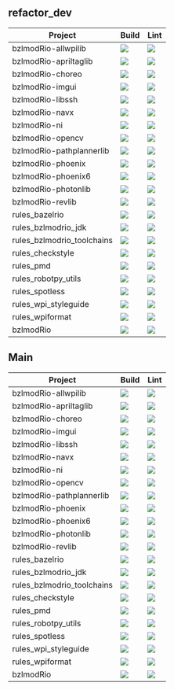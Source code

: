 ## refactor_dev
| Project | Build | Lint |
| ------- | ----- | ---- |
| bzlmodRio-allwpilib| <a href="https://github.com/bzlmodRio/bzlmodRio-allwpilib/tree/refactor_dev"><img src="https://github.com/bzlmodRio/bzlmodRio-allwpilib/actions/workflows/build.yml/badge.svg?branch=refactor_dev"></a>| <a href="https://github.com/bzlmodRio/bzlmodRio-allwpilib/tree/refactor_dev"><img src="https://github.com/bzlmodRio/bzlmodRio-allwpilib/actions/workflows/lint.yml/badge.svg?branch=refactor_dev"></a> |
| bzlmodRio-apriltaglib| <a href="https://github.com/bzlmodRio/bzlmodRio-apriltaglib/tree/refactor_dev"><img src="https://github.com/bzlmodRio/bzlmodRio-apriltaglib/actions/workflows/build.yml/badge.svg?branch=refactor_dev"></a>| <a href="https://github.com/bzlmodRio/bzlmodRio-apriltaglib/tree/refactor_dev"><img src="https://github.com/bzlmodRio/bzlmodRio-apriltaglib/actions/workflows/lint.yml/badge.svg?branch=refactor_dev"></a> |
| bzlmodRio-choreo| <a href="https://github.com/bzlmodRio/bzlmodRio-choreo/tree/refactor_dev"><img src="https://github.com/bzlmodRio/bzlmodRio-choreo/actions/workflows/build.yml/badge.svg?branch=refactor_dev"></a>| <a href="https://github.com/bzlmodRio/bzlmodRio-choreo/tree/refactor_dev"><img src="https://github.com/bzlmodRio/bzlmodRio-choreo/actions/workflows/lint.yml/badge.svg?branch=refactor_dev"></a> |
| bzlmodRio-imgui| <a href="https://github.com/bzlmodRio/bzlmodRio-imgui/tree/refactor_dev"><img src="https://github.com/bzlmodRio/bzlmodRio-imgui/actions/workflows/build.yml/badge.svg?branch=refactor_dev"></a>| <a href="https://github.com/bzlmodRio/bzlmodRio-imgui/tree/refactor_dev"><img src="https://github.com/bzlmodRio/bzlmodRio-imgui/actions/workflows/lint.yml/badge.svg?branch=refactor_dev"></a> |
| bzlmodRio-libssh| <a href="https://github.com/bzlmodRio/bzlmodRio-libssh/tree/refactor_dev"><img src="https://github.com/bzlmodRio/bzlmodRio-libssh/actions/workflows/build.yml/badge.svg?branch=refactor_dev"></a>| <a href="https://github.com/bzlmodRio/bzlmodRio-libssh/tree/refactor_dev"><img src="https://github.com/bzlmodRio/bzlmodRio-libssh/actions/workflows/lint.yml/badge.svg?branch=refactor_dev"></a> |
| bzlmodRio-navx| <a href="https://github.com/bzlmodRio/bzlmodRio-navx/tree/refactor_dev"><img src="https://github.com/bzlmodRio/bzlmodRio-navx/actions/workflows/build.yml/badge.svg?branch=refactor_dev"></a>| <a href="https://github.com/bzlmodRio/bzlmodRio-navx/tree/refactor_dev"><img src="https://github.com/bzlmodRio/bzlmodRio-navx/actions/workflows/lint.yml/badge.svg?branch=refactor_dev"></a> |
| bzlmodRio-ni| <a href="https://github.com/bzlmodRio/bzlmodRio-ni/tree/refactor_dev"><img src="https://github.com/bzlmodRio/bzlmodRio-ni/actions/workflows/build.yml/badge.svg?branch=refactor_dev"></a>| <a href="https://github.com/bzlmodRio/bzlmodRio-ni/tree/refactor_dev"><img src="https://github.com/bzlmodRio/bzlmodRio-ni/actions/workflows/lint.yml/badge.svg?branch=refactor_dev"></a> |
| bzlmodRio-opencv| <a href="https://github.com/bzlmodRio/bzlmodRio-opencv/tree/refactor_dev"><img src="https://github.com/bzlmodRio/bzlmodRio-opencv/actions/workflows/build.yml/badge.svg?branch=refactor_dev"></a>| <a href="https://github.com/bzlmodRio/bzlmodRio-opencv/tree/refactor_dev"><img src="https://github.com/bzlmodRio/bzlmodRio-opencv/actions/workflows/lint.yml/badge.svg?branch=refactor_dev"></a> |
| bzlmodRio-pathplannerlib| <a href="https://github.com/bzlmodRio/bzlmodRio-pathplannerlib/tree/refactor_dev"><img src="https://github.com/bzlmodRio/bzlmodRio-pathplannerlib/actions/workflows/build.yml/badge.svg?branch=refactor_dev"></a>| <a href="https://github.com/bzlmodRio/bzlmodRio-pathplannerlib/tree/refactor_dev"><img src="https://github.com/bzlmodRio/bzlmodRio-pathplannerlib/actions/workflows/lint.yml/badge.svg?branch=refactor_dev"></a> |
| bzlmodRio-phoenix| <a href="https://github.com/bzlmodRio/bzlmodRio-phoenix/tree/refactor_dev"><img src="https://github.com/bzlmodRio/bzlmodRio-phoenix/actions/workflows/build.yml/badge.svg?branch=refactor_dev"></a>| <a href="https://github.com/bzlmodRio/bzlmodRio-phoenix/tree/refactor_dev"><img src="https://github.com/bzlmodRio/bzlmodRio-phoenix/actions/workflows/lint.yml/badge.svg?branch=refactor_dev"></a> |
| bzlmodRio-phoenix6| <a href="https://github.com/bzlmodRio/bzlmodRio-phoenix6/tree/refactor_dev"><img src="https://github.com/bzlmodRio/bzlmodRio-phoenix6/actions/workflows/build.yml/badge.svg?branch=refactor_dev"></a>| <a href="https://github.com/bzlmodRio/bzlmodRio-phoenix6/tree/refactor_dev"><img src="https://github.com/bzlmodRio/bzlmodRio-phoenix6/actions/workflows/lint.yml/badge.svg?branch=refactor_dev"></a> |
| bzlmodRio-photonlib| <a href="https://github.com/bzlmodRio/bzlmodRio-photonlib/tree/refactor_dev"><img src="https://github.com/bzlmodRio/bzlmodRio-photonlib/actions/workflows/build.yml/badge.svg?branch=refactor_dev"></a>| <a href="https://github.com/bzlmodRio/bzlmodRio-photonlib/tree/refactor_dev"><img src="https://github.com/bzlmodRio/bzlmodRio-photonlib/actions/workflows/lint.yml/badge.svg?branch=refactor_dev"></a> |
| bzlmodRio-revlib| <a href="https://github.com/bzlmodRio/bzlmodRio-revlib/tree/refactor_dev"><img src="https://github.com/bzlmodRio/bzlmodRio-revlib/actions/workflows/build.yml/badge.svg?branch=refactor_dev"></a>| <a href="https://github.com/bzlmodRio/bzlmodRio-revlib/tree/refactor_dev"><img src="https://github.com/bzlmodRio/bzlmodRio-revlib/actions/workflows/lint.yml/badge.svg?branch=refactor_dev"></a> |
| rules_bazelrio| <a href="https://github.com/bzlmodRio/rules_bazelrio/tree/refactor_dev"><img src="https://github.com/bzlmodRio/rules_bazelrio/actions/workflows/build.yml/badge.svg?branch=refactor_dev"></a>| <a href="https://github.com/bzlmodRio/rules_bazelrio/tree/refactor_dev"><img src="https://github.com/bzlmodRio/rules_bazelrio/actions/workflows/lint.yml/badge.svg?branch=refactor_dev"></a> |
| rules_bzlmodrio_jdk| <a href="https://github.com/bzlmodRio/rules_bzlmodrio_jdk/tree/refactor_dev"><img src="https://github.com/bzlmodRio/rules_bzlmodrio_jdk/actions/workflows/build.yml/badge.svg?branch=refactor_dev"></a>| <a href="https://github.com/bzlmodRio/rules_bzlmodrio_jdk/tree/refactor_dev"><img src="https://github.com/bzlmodRio/rules_bzlmodrio_jdk/actions/workflows/lint.yml/badge.svg?branch=refactor_dev"></a> |
| rules_bzlmodrio_toolchains| <a href="https://github.com/bzlmodRio/rules_bzlmodrio_toolchains/tree/refactor_dev"><img src="https://github.com/bzlmodRio/rules_bzlmodrio_toolchains/actions/workflows/build.yml/badge.svg?branch=refactor_dev"></a>| <a href="https://github.com/bzlmodRio/rules_bzlmodrio_toolchains/tree/refactor_dev"><img src="https://github.com/bzlmodRio/rules_bzlmodrio_toolchains/actions/workflows/lint.yml/badge.svg?branch=refactor_dev"></a> |
| rules_checkstyle| <a href="https://github.com/bzlmodRio/rules_checkstyle/tree/refactor_dev"><img src="https://github.com/bzlmodRio/rules_checkstyle/actions/workflows/build.yml/badge.svg?branch=refactor_dev"></a>| <a href="https://github.com/bzlmodRio/rules_checkstyle/tree/refactor_dev"><img src="https://github.com/bzlmodRio/rules_checkstyle/actions/workflows/lint.yml/badge.svg?branch=refactor_dev"></a> |
| rules_pmd| <a href="https://github.com/bzlmodRio/rules_pmd/tree/refactor_dev"><img src="https://github.com/bzlmodRio/rules_pmd/actions/workflows/build.yml/badge.svg?branch=refactor_dev"></a>| <a href="https://github.com/bzlmodRio/rules_pmd/tree/refactor_dev"><img src="https://github.com/bzlmodRio/rules_pmd/actions/workflows/lint.yml/badge.svg?branch=refactor_dev"></a> |
| rules_robotpy_utils| <a href="https://github.com/bzlmodRio/rules_robotpy_utils/tree/refactor_dev"><img src="https://github.com/bzlmodRio/rules_robotpy_utils/actions/workflows/build.yml/badge.svg?branch=refactor_dev"></a>| <a href="https://github.com/bzlmodRio/rules_robotpy_utils/tree/refactor_dev"><img src="https://github.com/bzlmodRio/rules_robotpy_utils/actions/workflows/lint.yml/badge.svg?branch=refactor_dev"></a> |
| rules_spotless| <a href="https://github.com/bzlmodRio/rules_spotless/tree/refactor_dev"><img src="https://github.com/bzlmodRio/rules_spotless/actions/workflows/build.yml/badge.svg?branch=refactor_dev"></a>| <a href="https://github.com/bzlmodRio/rules_spotless/tree/refactor_dev"><img src="https://github.com/bzlmodRio/rules_spotless/actions/workflows/lint.yml/badge.svg?branch=refactor_dev"></a> |
| rules_wpi_styleguide| <a href="https://github.com/bzlmodRio/rules_wpi_styleguide/tree/refactor_dev"><img src="https://github.com/bzlmodRio/rules_wpi_styleguide/actions/workflows/build.yml/badge.svg?branch=refactor_dev"></a>| <a href="https://github.com/bzlmodRio/rules_wpi_styleguide/tree/refactor_dev"><img src="https://github.com/bzlmodRio/rules_wpi_styleguide/actions/workflows/lint.yml/badge.svg?branch=refactor_dev"></a> |
| rules_wpiformat| <a href="https://github.com/bzlmodRio/rules_wpiformat/tree/refactor_dev"><img src="https://github.com/bzlmodRio/rules_wpiformat/actions/workflows/build.yml/badge.svg?branch=refactor_dev"></a>| <a href="https://github.com/bzlmodRio/rules_wpiformat/tree/refactor_dev"><img src="https://github.com/bzlmodRio/rules_wpiformat/actions/workflows/lint.yml/badge.svg?branch=refactor_dev"></a> |
| bzlmodRio| <a href="https://github.com/bzlmodRio/bzlmodRio/tree/refactor_dev"><img src="https://github.com/bzlmodRio/bzlmodRio/actions/workflows/build.yml/badge.svg?branch=refactor_dev"></a>| <a href="https://github.com/bzlmodRio/bzlmodRio/tree/refactor_dev"><img src="https://github.com/bzlmodRio/bzlmodRio/actions/workflows/lint.yml/badge.svg?branch=refactor_dev"></a> |
## Main
| Project | Build | Lint |
| ------- | ----- | ---- |
| bzlmodRio-allwpilib| <a href="https://github.com/bzlmodRio/bzlmodRio-allwpilib"><img src="https://github.com/bzlmodRio/bzlmodRio-allwpilib/actions/workflows/build.yml/badge.svg"></a>| <a href="https://github.com/bzlmodRio/bzlmodRio-allwpilib"><img src="https://github.com/bzlmodRio/bzlmodRio-allwpilib/actions/workflows/lint.yml/badge.svg"></a> |
| bzlmodRio-apriltaglib| <a href="https://github.com/bzlmodRio/bzlmodRio-apriltaglib"><img src="https://github.com/bzlmodRio/bzlmodRio-apriltaglib/actions/workflows/build.yml/badge.svg"></a>| <a href="https://github.com/bzlmodRio/bzlmodRio-apriltaglib"><img src="https://github.com/bzlmodRio/bzlmodRio-apriltaglib/actions/workflows/lint.yml/badge.svg"></a> |
| bzlmodRio-choreo| <a href="https://github.com/bzlmodRio/bzlmodRio-choreo"><img src="https://github.com/bzlmodRio/bzlmodRio-choreo/actions/workflows/build.yml/badge.svg"></a>| <a href="https://github.com/bzlmodRio/bzlmodRio-choreo"><img src="https://github.com/bzlmodRio/bzlmodRio-choreo/actions/workflows/lint.yml/badge.svg"></a> |
| bzlmodRio-imgui| <a href="https://github.com/bzlmodRio/bzlmodRio-imgui"><img src="https://github.com/bzlmodRio/bzlmodRio-imgui/actions/workflows/build.yml/badge.svg"></a>| <a href="https://github.com/bzlmodRio/bzlmodRio-imgui"><img src="https://github.com/bzlmodRio/bzlmodRio-imgui/actions/workflows/lint.yml/badge.svg"></a> |
| bzlmodRio-libssh| <a href="https://github.com/bzlmodRio/bzlmodRio-libssh"><img src="https://github.com/bzlmodRio/bzlmodRio-libssh/actions/workflows/build.yml/badge.svg"></a>| <a href="https://github.com/bzlmodRio/bzlmodRio-libssh"><img src="https://github.com/bzlmodRio/bzlmodRio-libssh/actions/workflows/lint.yml/badge.svg"></a> |
| bzlmodRio-navx| <a href="https://github.com/bzlmodRio/bzlmodRio-navx"><img src="https://github.com/bzlmodRio/bzlmodRio-navx/actions/workflows/build.yml/badge.svg"></a>| <a href="https://github.com/bzlmodRio/bzlmodRio-navx"><img src="https://github.com/bzlmodRio/bzlmodRio-navx/actions/workflows/lint.yml/badge.svg"></a> |
| bzlmodRio-ni| <a href="https://github.com/bzlmodRio/bzlmodRio-ni"><img src="https://github.com/bzlmodRio/bzlmodRio-ni/actions/workflows/build.yml/badge.svg"></a>| <a href="https://github.com/bzlmodRio/bzlmodRio-ni"><img src="https://github.com/bzlmodRio/bzlmodRio-ni/actions/workflows/lint.yml/badge.svg"></a> |
| bzlmodRio-opencv| <a href="https://github.com/bzlmodRio/bzlmodRio-opencv"><img src="https://github.com/bzlmodRio/bzlmodRio-opencv/actions/workflows/build.yml/badge.svg"></a>| <a href="https://github.com/bzlmodRio/bzlmodRio-opencv"><img src="https://github.com/bzlmodRio/bzlmodRio-opencv/actions/workflows/lint.yml/badge.svg"></a> |
| bzlmodRio-pathplannerlib| <a href="https://github.com/bzlmodRio/bzlmodRio-pathplannerlib"><img src="https://github.com/bzlmodRio/bzlmodRio-pathplannerlib/actions/workflows/build.yml/badge.svg"></a>| <a href="https://github.com/bzlmodRio/bzlmodRio-pathplannerlib"><img src="https://github.com/bzlmodRio/bzlmodRio-pathplannerlib/actions/workflows/lint.yml/badge.svg"></a> |
| bzlmodRio-phoenix| <a href="https://github.com/bzlmodRio/bzlmodRio-phoenix"><img src="https://github.com/bzlmodRio/bzlmodRio-phoenix/actions/workflows/build.yml/badge.svg"></a>| <a href="https://github.com/bzlmodRio/bzlmodRio-phoenix"><img src="https://github.com/bzlmodRio/bzlmodRio-phoenix/actions/workflows/lint.yml/badge.svg"></a> |
| bzlmodRio-phoenix6| <a href="https://github.com/bzlmodRio/bzlmodRio-phoenix6"><img src="https://github.com/bzlmodRio/bzlmodRio-phoenix6/actions/workflows/build.yml/badge.svg"></a>| <a href="https://github.com/bzlmodRio/bzlmodRio-phoenix6"><img src="https://github.com/bzlmodRio/bzlmodRio-phoenix6/actions/workflows/lint.yml/badge.svg"></a> |
| bzlmodRio-photonlib| <a href="https://github.com/bzlmodRio/bzlmodRio-photonlib"><img src="https://github.com/bzlmodRio/bzlmodRio-photonlib/actions/workflows/build.yml/badge.svg"></a>| <a href="https://github.com/bzlmodRio/bzlmodRio-photonlib"><img src="https://github.com/bzlmodRio/bzlmodRio-photonlib/actions/workflows/lint.yml/badge.svg"></a> |
| bzlmodRio-revlib| <a href="https://github.com/bzlmodRio/bzlmodRio-revlib"><img src="https://github.com/bzlmodRio/bzlmodRio-revlib/actions/workflows/build.yml/badge.svg"></a>| <a href="https://github.com/bzlmodRio/bzlmodRio-revlib"><img src="https://github.com/bzlmodRio/bzlmodRio-revlib/actions/workflows/lint.yml/badge.svg"></a> |
| rules_bazelrio| <a href="https://github.com/bzlmodRio/rules_bazelrio"><img src="https://github.com/bzlmodRio/rules_bazelrio/actions/workflows/build.yml/badge.svg"></a>| <a href="https://github.com/bzlmodRio/rules_bazelrio"><img src="https://github.com/bzlmodRio/rules_bazelrio/actions/workflows/lint.yml/badge.svg"></a> |
| rules_bzlmodrio_jdk| <a href="https://github.com/bzlmodRio/rules_bzlmodrio_jdk"><img src="https://github.com/bzlmodRio/rules_bzlmodrio_jdk/actions/workflows/build.yml/badge.svg"></a>| <a href="https://github.com/bzlmodRio/rules_bzlmodrio_jdk"><img src="https://github.com/bzlmodRio/rules_bzlmodrio_jdk/actions/workflows/lint.yml/badge.svg"></a> |
| rules_bzlmodrio_toolchains| <a href="https://github.com/bzlmodRio/rules_bzlmodrio_toolchains"><img src="https://github.com/bzlmodRio/rules_bzlmodrio_toolchains/actions/workflows/build.yml/badge.svg"></a>| <a href="https://github.com/bzlmodRio/rules_bzlmodrio_toolchains"><img src="https://github.com/bzlmodRio/rules_bzlmodrio_toolchains/actions/workflows/lint.yml/badge.svg"></a> |
| rules_checkstyle| <a href="https://github.com/bzlmodRio/rules_checkstyle"><img src="https://github.com/bzlmodRio/rules_checkstyle/actions/workflows/build.yml/badge.svg"></a>| <a href="https://github.com/bzlmodRio/rules_checkstyle"><img src="https://github.com/bzlmodRio/rules_checkstyle/actions/workflows/lint.yml/badge.svg"></a> |
| rules_pmd| <a href="https://github.com/bzlmodRio/rules_pmd"><img src="https://github.com/bzlmodRio/rules_pmd/actions/workflows/build.yml/badge.svg"></a>| <a href="https://github.com/bzlmodRio/rules_pmd"><img src="https://github.com/bzlmodRio/rules_pmd/actions/workflows/lint.yml/badge.svg"></a> |
| rules_robotpy_utils| <a href="https://github.com/bzlmodRio/rules_robotpy_utils"><img src="https://github.com/bzlmodRio/rules_robotpy_utils/actions/workflows/build.yml/badge.svg"></a>| <a href="https://github.com/bzlmodRio/rules_robotpy_utils"><img src="https://github.com/bzlmodRio/rules_robotpy_utils/actions/workflows/lint.yml/badge.svg"></a> |
| rules_spotless| <a href="https://github.com/bzlmodRio/rules_spotless"><img src="https://github.com/bzlmodRio/rules_spotless/actions/workflows/build.yml/badge.svg"></a>| <a href="https://github.com/bzlmodRio/rules_spotless"><img src="https://github.com/bzlmodRio/rules_spotless/actions/workflows/lint.yml/badge.svg"></a> |
| rules_wpi_styleguide| <a href="https://github.com/bzlmodRio/rules_wpi_styleguide"><img src="https://github.com/bzlmodRio/rules_wpi_styleguide/actions/workflows/build.yml/badge.svg"></a>| <a href="https://github.com/bzlmodRio/rules_wpi_styleguide"><img src="https://github.com/bzlmodRio/rules_wpi_styleguide/actions/workflows/lint.yml/badge.svg"></a> |
| rules_wpiformat| <a href="https://github.com/bzlmodRio/rules_wpiformat"><img src="https://github.com/bzlmodRio/rules_wpiformat/actions/workflows/build.yml/badge.svg"></a>| <a href="https://github.com/bzlmodRio/rules_wpiformat"><img src="https://github.com/bzlmodRio/rules_wpiformat/actions/workflows/lint.yml/badge.svg"></a> |
| bzlmodRio| <a href="https://github.com/bzlmodRio/bzlmodRio"><img src="https://github.com/bzlmodRio/bzlmodRio/actions/workflows/build.yml/badge.svg"></a>| <a href="https://github.com/bzlmodRio/bzlmodRio"><img src="https://github.com/bzlmodRio/bzlmodRio/actions/workflows/lint.yml/badge.svg"></a> |
